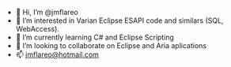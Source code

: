 - 👋 Hi, I’m @jmflareo
- 👀 I’m interested in Varian Eclipse ESAPI code and similars (SQL, WebAccess).
- 🌱 I’m currently learning C# and Eclipse Scripting
- 💞️ I’m looking to collaborate on Eclipse and Aria aplications
- 📫 jmflareo@hotmail.com

<!---
jmflareo/jmflareo is a ✨ special ✨ repository because its `README.md` (this file) appears on your GitHub profile.
You can click the Preview link to take a look at your changes.
--->
